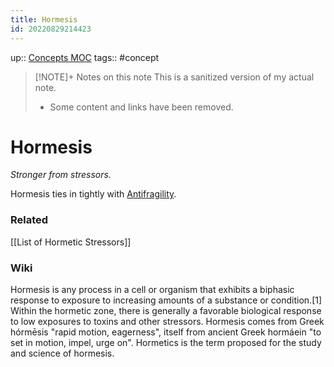 ```yaml
---
title: Hormesis
id: 20220829214423
---
```

up:: [Concepts MOC]([[20220923162736]])
tags:: #concept 

> [!NOTE]+ Notes on this note
> This is a sanitized version of my actual note. 
> - Some content and links have been removed.

# Hormesis
*Stronger from stressors.*

Hormesis ties in tightly with [Antifragility]([[20220829222053]]).

### Related
[[List of Hormetic Stressors]]

### Wiki
Hormesis is any process in a cell or organism that exhibits a biphasic response to exposure to increasing amounts of a substance or condition.[1] Within the hormetic zone, there is generally a favorable biological response to low exposures to toxins and other stressors. Hormesis comes from Greek hórmēsis "rapid motion, eagerness", itself from ancient Greek hormáein "to set in motion, impel, urge on". Hormetics is the term proposed for the study and science of hormesis. 



